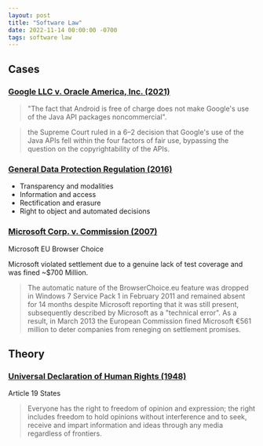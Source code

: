 ```yaml
---
layout: post
title: "Software Law"
date: 2022-11-14 00:00:00 -0700
tags: software law
---
```



## Cases

### [Google LLC v. Oracle America, Inc. (2021)](https://en.wikipedia.org/wiki/Google_LLC_v._Oracle_America,_Inc.)

> "The fact that Android is free of charge does not make Google's use of the Java API packages noncommercial".

> the Supreme Court ruled in a 6–2 decision that Google's use of the Java APIs fell within the four factors of fair use, bypassing the question on the copyrightability of the APIs.

### [General Data Protection Regulation (2016)](https://en.wikipedia.org/wiki/General_Data_Protection_Regulation)

- Transparency and modalities
- Information and access
- Rectification and erasure
- Right to object and automated decisions

### [Microsoft Corp. v. Commission (2007)](https://en.wikipedia.org/wiki/Microsoft_Corp._v._Commission)

Microsoft EU Browser Choice

Microsoft violated settlement due to a genuine lack of test coverage and was fined ~$700 Million.

> The automatic nature of the BrowserChoice.eu feature was dropped in Windows 7 Service Pack 1 in February 2011 and remained absent for 14 months despite Microsoft reporting that it was still present, subsequently described by Microsoft as a "technical error". As a result, in March 2013 the European Commission fined Microsoft €561 million to deter companies from reneging on settlement promises.


## Theory

### [Universal Declaration of Human Rights (1948)](https://en.wikipedia.org/wiki/Universal_Declaration_of_Human_Rights)

Article 19 States

> Everyone has the right to freedom of opinion and expression; the right includes freedom to hold opinions without interference and to seek, receive and impart information and ideas through any media regardless of frontiers.